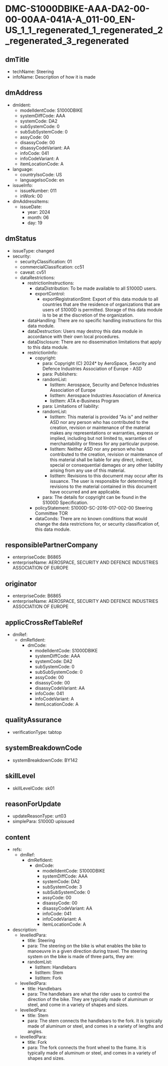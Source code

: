 # DMC-S1000DBIKE-AAA-DA2-00-00-00AA-041A-A_011-00_EN-US_1_1_regenerated_1_regenerated_2_regenerated_3_regenerated

## dmTitle
*   techName: Steering
*   infoName: Description of how it is made

## dmAddress
*   dmIdent:
    *   modelIdentCode: S1000DBIKE
    *   systemDiffCode: AAA
    *   systemCode: DA2
    *   subSystemCode: 0
    *   subSubSystemCode: 0
    *   assyCode: 00
    *   disassyCode: 00
    *   disassyCodeVariant: AA
    *   infoCode: 041
    *   infoCodeVariant: A
    *   itemLocationCode: A
*   language:
    *   countryIsoCode: US
    *   languageIsoCode: en
*   issueInfo:
    *   issueNumber: 011
    *   inWork: 00
*   dmAddressItems:
    *   issueDate:
        *   year: 2024
        *   month: 06
        *   day: 19

## dmStatus
*   issueType: changed
*   security:
    *   securityClassification: 01
    *   commercialClassification: cc51
    *   caveat: cv51
    *   dataRestrictions:
        *   restrictionInstructions:
            *   dataDistribution: To be made available to all S1000D users.
            *   exportControl:
                *   exportRegistrationStmt: Export of this data module to all countries that are the residence of organizations that are users of S1000D is permitted. Storage of this data module is to be at the discretion of the organization.
        *   dataHandling: There are no specific handling instructions for this data module.
        *   dataDestruction: Users may destroy this data module in accordance with their own local procedures.
        *   dataDisclosure: There are no dissemination limitations that apply to this data module.
        *   restrictionInfo:
            *   copyright:
                *   para: Copyright (C) 2024* by AeroSpace, Security and Defence Industries Association of Europe - ASD
                *   para: Publishers:
                *   randomList:
                    *   listItem: Aerospace, Security and Defence Industries Association of Europe
                    *   listItem: Aerospace Industries Association of America
                    *   listItem: ATA e-Business Program
                *   para: Limitations of liability:
                *   randomList:
                    *   listItem: This material is provided "As is" and neither ASD nor any person who has contributed to the creation, revision or maintenance of the material makes any representations or warranties, express or implied, including but not limited to, warranties of merchantability or fitness for any particular purpose.
                    *   listItem: Neither ASD nor any person who has contributed to the creation, revision or maintenance of this material shall be liable for any direct, indirect, special or consequential damages or any other liability arising from any use of this material.
                    *   listItem: Revisions to this document may occur after its issuance. The user is responsible for determining if revisions to the material contained in this document have occurred and are applicable.
                *   para: The details for copyright can be found in the S1000D Specification.
            *   policyStatement: S1000D-SC-2016-017-002-00 Steering Committee TOR
            *   dataConds: There are no known conditions that would change the data restrictions for, or security classification of, this data module.

## responsiblePartnerCompany
*   enterpriseCode: B6865
*   enterpriseName: AEROSPACE, SECURITY AND DEFENCE INDUSTRIES ASSOCIATION OF EUROPE

## originator
*   enterpriseCode: B6865
*   enterpriseName: AEROSPACE, SECURITY AND DEFENCE INDUSTRIES ASSOCIATION OF EUROPE

## applicCrossRefTableRef
*   dmRef:
    *   dmRefIdent:
        *   dmCode:
            *   modelIdentCode: S1000DBIKE
            *   systemDiffCode: AAA
            *   systemCode: DA2
            *   subSystemCode: 0
            *   subSubSystemCode: 0
            *   assyCode: 00
            *   disassyCode: 00
            *   disassyCodeVariant: AA
            *   infoCode: 041
            *   infoCodeVariant: A
            *   itemLocationCode: A

## qualityAssurance
*   verificationType: tabtop

## systemBreakdownCode
*   systemBreakdownCode: BY142

## skillLevel
*   skillLevelCode: sk01

## reasonForUpdate
*   updateReasonType: urt03
*   simplePara: S1000D upissued

## content
*   refs:
    *   dmRef:
        *   dmRefIdent:
            *   dmCode:
                *   modelIdentCode: S1000DBIKE
                *   systemDiffCode: AAA
                *   systemCode: DA2
                *   subSystemCode: 3
                *   subSubSystemCode: 0
                *   assyCode: 00
                *   disassyCode: 00
                *   disassyCodeVariant: AA
                *   infoCode: 041
                *   infoCodeVariant: A
                *   itemLocationCode: A
*   description:
    *   levelledPara:
        *   title: Steering
        *   para: The steering on the bike is what enables the bike to manoeuvre in a given direction during travel. The steering system on the bike is made of three parts, they are:
        *   randomList:
            *   listItem: Handlebars
            *   listItem: Stem
            *   listItem: Fork
    *   levelledPara:
        *   title: Handlebars
        *   para: The handlebars are what the rider uses to control the direction of the bike. They are typically made of aluminum or steel, and come in a variety of shapes and sizes.
    *   levelledPara:
        *   title: Stem
        *   para: The stem connects the handlebars to the fork. It is typically made of aluminum or steel, and comes in a variety of lengths and angles.
    *   levelledPara:
        *   title: Fork
        *   para: The fork connects the front wheel to the frame. It is typically made of aluminum or steel, and comes in a variety of shapes and sizes.